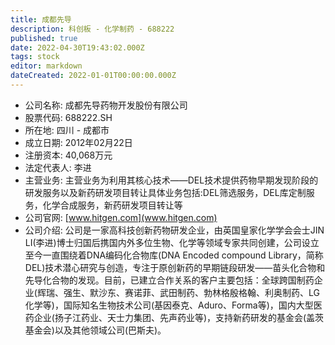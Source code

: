 ```yaml
---
title: 成都先导
description: 科创板 - 化学制药 - 688222
published: true
date: 2022-04-30T19:43:02.000Z
tags: stock
editor: markdown
dateCreated: 2022-01-01T00:00:00.000Z
---
```


- 公司名称: 成都先导药物开发股份有限公司
- 股票代码: 688222.SH
- 所在地: 四川 - 成都市
- 成立日期: 2012年02月22日
- 注册资本: 40,068万元
- 法定代表人: 李进
- 主营业务: 主营业务为利用其核心技术——DEL技术提供药物早期发现阶段的研发服务以及新药研发项目转让具体业务包括:DEL筛选服务，DEL库定制服务，化学合成服务，新药研发项目转让等
- 公司官网: [www.hitgen.com](www.hitgen.com)
- 公司介绍: 公司是一家高科技创新药物研发企业，由英国皇家化学学会会士JIN LI(李进)博士归国后携国内外多位生物、化学等领域专家共同创建，公司设立至今一直围绕着DNA编码化合物库(DNA Encoded compound Library，简称DEL)技术潜心研究与创造，专注于原创新药的早期链段研发——苗头化合物和先导化合物的发现。目前，已建立合作关系的客户主要包括：全球跨国制药企业(辉瑞、强生、默沙东、赛诺菲、武田制药、勃林格殷格翰、利奥制药、LG化学等)，国际知名生物技术公司(基因泰克、Aduro、Forma等)，国内大型医药企业(扬子江药业、天士力集团、先声药业等)，支持新药研发的基金会(盖茨基金会)以及其他领域公司(巴斯夫)。


